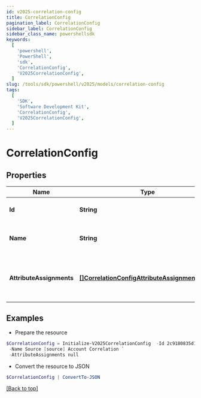 ```yaml
---
id: v2025-correlation-config
title: CorrelationConfig
pagination_label: CorrelationConfig
sidebar_label: CorrelationConfig
sidebar_class_name: powershellsdk
keywords:
  [
    'powershell',
    'PowerShell',
    'sdk',
    'CorrelationConfig',
    'V2025CorrelationConfig',
  ]
slug: /tools/sdk/powershell/v2025/models/correlation-config
tags:
  [
    'SDK',
    'Software Development Kit',
    'CorrelationConfig',
    'V2025CorrelationConfig',
  ]
---
```


# CorrelationConfig

## Properties

| Name | Type | Description | Notes |
| --- | --- | --- | --- |
| **Id** | **String** | The ID of the correlation configuration. | [optional] |
| **Name** | **String** | The name of the correlation configuration. | [optional] |
| **AttributeAssignments** | [**[]CorrelationConfigAttributeAssignmentsInner**](correlation-config-attribute-assignments-inner) | The list of attribute assignments of the correlation configuration. | [optional] |

## Examples

- Prepare the resource

```powershell
$CorrelationConfig = Initialize-V2025CorrelationConfig  -Id 2c9180835d191a86015d28455b4a2329 `
 -Name Source [source] Account Correlation `
 -AttributeAssignments null
```

- Convert the resource to JSON

```powershell
$CorrelationConfig | ConvertTo-JSON
```

[[Back to top]](#)
